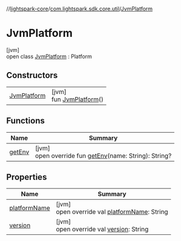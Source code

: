//[lightspark-core](../../../index.md)/[com.lightspark.sdk.core.util](../index.md)/[JvmPlatform](index.md)

# JvmPlatform

[jvm]\
open class [JvmPlatform](index.md) : Platform

## Constructors

| | |
|---|---|
| [JvmPlatform](-jvm-platform.md) | [jvm]<br>fun [JvmPlatform](-jvm-platform.md)() |

## Functions

| Name | Summary |
|---|---|
| [getEnv](get-env.md) | [jvm]<br>open override fun [getEnv](get-env.md)(name: String): String? |

## Properties

| Name | Summary |
|---|---|
| [platformName](platform-name.md) | [jvm]<br>open override val [platformName](platform-name.md): String |
| [version](version.md) | [jvm]<br>open override val [version](version.md): String |
